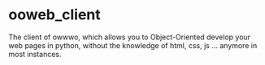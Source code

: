 # ooweb_client
The client of owwwo, which allows you to Object-Oriented develop your web pages in python, without the knowledge of html, css, js ... anymore in most instances.
